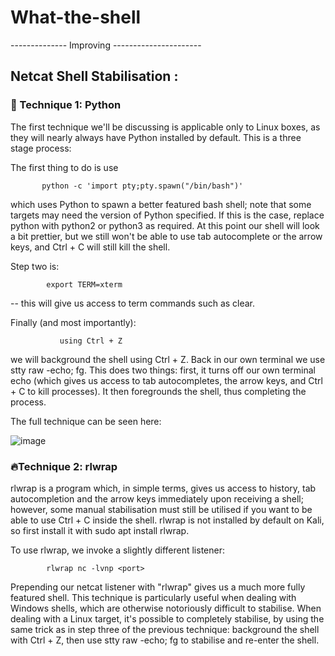 # What-the-shell

-------------- Improving ----------------------

## Netcat Shell Stabilisation :

### 👀 Technique 1: Python

The first technique we'll be discussing is applicable only to Linux boxes, as they will nearly always have Python installed by default. This is a three stage process:

The first thing to do is use
           
           python -c 'import pty;pty.spawn("/bin/bash")'
which uses Python to spawn a better featured bash shell; note that some targets may need the version of Python specified. If this is the case, replace python with python2 or python3 as required. At this point our shell will look a bit prettier, but we still won't be able to use tab autocomplete or the arrow keys, and Ctrl + C will still kill the shell.

Step two is:
             
            export TERM=xterm 
-- this will give us access to term commands such as clear.

Finally (and most importantly):

               using Ctrl + Z 
we will background the shell using Ctrl + Z. Back in our own terminal we use stty raw -echo; fg. This does two things: first, it turns off our own terminal echo (which gives us access to tab autocompletes, the arrow keys, and Ctrl + C to kill processes). It then foregrounds the shell, thus completing the process.

The full technique can be seen here:

![image](https://user-images.githubusercontent.com/55437834/122268164-8e0a0080-cefd-11eb-8ff4-4e60b61a7943.png)

### 🔥Technique 2: rlwrap

rlwrap is a program which, in simple terms, gives us access to history, tab autocompletion and the arrow keys immediately upon receiving a shell; however, some manual stabilisation must still be utilised if you want to be able to use Ctrl + C inside the shell. rlwrap is not installed by default on Kali, so first install it with sudo apt install rlwrap.

To use rlwrap, we invoke a slightly different listener:

            rlwrap nc -lvnp <port>

Prepending our netcat listener with "rlwrap" gives us a much more fully featured shell. This technique is particularly useful when dealing with Windows shells, which are otherwise notoriously difficult to stabilise. When dealing with a Linux target, it's possible to completely stabilise, by using the same trick as in step three of the previous technique: background the shell with Ctrl + Z, then use stty raw -echo; fg to stabilise and re-enter the shell.
